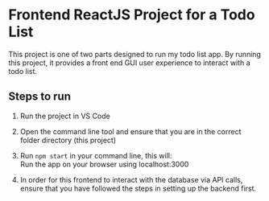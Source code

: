 # Frontend ReactJS Project for a Todo List

This project is one of two parts designed to run my todo list app.
By running this project, it provides a front end GUI user experience to interact with a todo list.

## Steps to run
1) Run the project in VS Code
2) Open the command line tool and ensure that you are in the correct folder directory (this project)
3) Run `npm start` in your command line, this will:\
   Run the app on your browser using localhost:3000

4) In order for this frontend to interact with the database via API calls, ensure that you have followed the steps in setting up the backend first.



